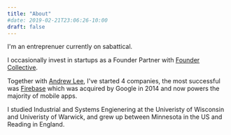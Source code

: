 ```yaml
---
title: "About"
#date: 2019-02-21T23:06:26-10:00
draft: false
---
```

I'm an entreprenuer currently on sabattical.

I occasionally invest in startups as a Founder Partner with [Founder Collective](http://www.foundercollective.com/).

Together with [Andrew Lee](twitter.com/startupandrew), I've started 4 companies, the most successful was [Firebase](firebase.com) which was acquired by Google in 2014 and now powers the majority of mobile apps.

I studied Industrial and Systems Engienering at the Univeristy of Wisconsin and Univeristy of Warwick, and grew up between Minnesota in the US and Reading in England.
